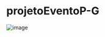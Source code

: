 # projetoEventoP-G

![image](https://github.com/Higo80s/projetoEventoP-G/assets/108965699/1b9943ae-7c2f-4ec8-9020-3d33c1df4472)
